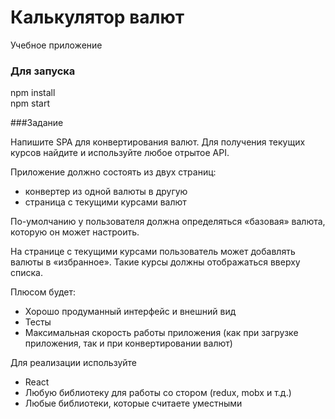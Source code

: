 # Калькулятор валют  
Учебное приложение  

### Для запуска
npm install  
npm start  

###Задание

Напишите SPA для конвертирования валют. Для получения текущих курсов найдите и используйте любое отрытое API. 

Приложение должно состоять из двух страниц:
  
  * конвертер из одной валюты в другую
  * страница с текущими курсами валют

По-умолчанию у пользователя должна определяться «базовая» валюта, которую он может настроить.

На странице с текущими курсами пользователь может добавлять валюты в «избранное». Такие курсы должны отображаться вверху списка.

Плюсом будет:
* Хорошо продуманный интерфейс и внешний вид
* Тесты 
* Максимальная скорость работы приложения (как при загрузке приложения, так и при конвертировании валют)

Для реализации используйте 
* React
* Любую библиотеку для работы со стором (redux, mobx и т.д.) 
* Любые библиотеки, которые считаете уместными
